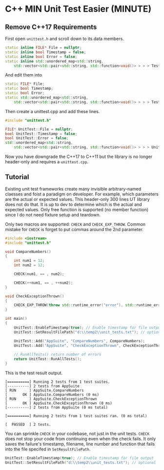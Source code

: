 # C++ MIN Unit Test Easier (MINUTE)

## Remove C++17 Requirements

First open `unittest.h` and scroll down to its data members.

```Cpp
static inline FILE* File = nullptr;
static inline bool Timestamp = false;
static inline bool Error = false;
static inline std::unordered_map<std::string,
	std::vector<std::pair<std::string, std::function<void()> > > > TestList;
```

And edit them into 

```Cpp
static FILE* File;
static bool Timestamp;
static bool Error;
static std::unordered_map<std::string,
	std::vector<std::pair<std::string, std::function<void()> > > > TestList;
```

Then create a unittest.cpp and add these lines.

```Cpp
#include "unittest.h"

FILE* UnitTest::File = nullptr;
bool UnitTest::Timestamp = false;
bool UnitTest::Error = false;
std::unordered_map<std::string,
    std::vector<std::pair<std::string, std::function<void()> > > > UnitTest::TestList;
```

Now you have downgrade the C++17 to C++11 but the library is no longer header-only and requires a `unittest.cpp`.

## Tutorial

Existing unit test frameworks create many invisible arbitrary-named claesses and foist a paradigm on developer. For example, which parameters are the actual or expected values. This header-only 300 lines UT library does not do that. It is up to dev to determine which is the actual and expected values. Only free function is supported (no member function) since I do not need fixture setup and teardown.

Only two macros are supported: `CHECK` and `CHECK_EXP_THROW`. Common mistake for `CHECK` is forget to put commas around the 2nd parameter.

```Cpp
#include <iostream>
#include "unittest.h"

void CompareNumbers()
{
    int num1 = 12;
	int num2 = 12;

    CHECK(num1, == , num2);

	CHECK(++num1, == , ++num2);
}

void CheckExceptionThrown()
{
	CHECK_EXP_THROW(throw std::runtime_error("error"), std::runtime_error);
}

int main()
{
	UnitTest::EnableTimestamp(true); // Enable timestamp for file output
	UnitTest::SetResultFilePath("d:\\temp2\\unit_tests.txt"); // optional

    UnitTest::Add("AppSuite", "CompareNumbers", CompareNumbers);
	UnitTest::Add("AppSuite", "CheckExceptionThrown", CheckExceptionThrown);
	
	// RunAllTests() return number of errors
    return UnitTest::RunAllTests();
}
```

This is the test result output.

```
[==========] Running 2 tests from 1 test suites.
[----------] 2 tests from AppSuite
[ RUN      ] AppSuite.CompareNumbers
[       OK ] AppSuite.CompareNumbers (0 ms)
[ RUN      ] AppSuite.CheckExceptionThrown
[       OK ] AppSuite.CheckExceptionThrown (0 ms)
[----------] 2 tests from AppSuite (0 ms total)

[==========] Running 2 tests from 1 test suites ran. (0 ms total)

[  PASSED  ] 2 tests.
```

You can sprinkle `CHECK` in your codebase, not just in the unit tests. `CHECK` does not stop your code from continuing even when the check fails. It only saves the failure's timestamp, filename, line number and function that fails into the file specifed in `SetResultFilePath`.

```Cpp
UnitTest::EnableTimestamp(true); // Enable timestamp for file output
UnitTest::SetResultFilePath("d:\\temp2\\unit_tests.txt"); // optional
```
